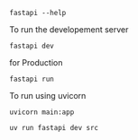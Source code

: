 ```
fastapi --help
```

To run the developement server

```
fastapi dev
```

for Production

```
fastapi run
```

To run using uvicorn

```
uvicorn main:app
```

```
uv run fastapi dev src
```